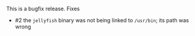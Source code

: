 This is a bugfix release. Fixes

- #2 the `jellyfish` binary was not being linked to `/usr/bin`; its path was wrong
